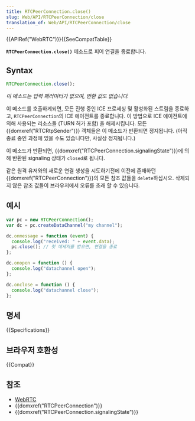 ```yaml
---
title: RTCPeerConnection.close()
slug: Web/API/RTCPeerConnection/close
translation_of: Web/API/RTCPeerConnection/close
---
```

{{APIRef("WebRTC")}}{{SeeCompatTable}}

**`RTCPeerConnection.close()`** 메소드로 피어 연결을 종료합니다.

## Syntax

```js
RTCPeerConnection.close();
```

_이 메소드는 입력 패러미터가 없으며, 반환 값도 없습니다._

이 메소드를 호출하게되면, 모든 진행 중인 ICE 프로세싱 및 활성화된 스트림을 종료하고, `RTCPeerConnection`의 ICE 에이전트를 종료합니다. 이 방법으로 ICE 에이전트에 의해 사용되는 리소스들 (TURN 허가 포함) 을 해제시킵니다. 모든 {{domxref("RTCRtpSender")}} 객체들은 이 메소드가 반환되면 정지됩니다. (아직 종료 중인 과정에 있을 수도 있습니다만, 사실상 정지됩니다.)

이 메소드가 반환되면, {{domxref("RTCPeerConnection.signalingState")}}에 의해 반환된 signaling 상태가 `closed`로 됩니다.

같은 원격 유저와의 새로운 연결 생성을 시도하기전에 이전에 존재하던 {{domxref("RTCPeerConnection")}}의 모든 참조 값들을 `delete`하십시오. 삭제되지 않은 참조 값들이 브라우저에서 오류를 초래 할 수 있습니다.

## 예시

```js
var pc = new RTCPeerConnection();
var dc = pc.createDataChannel("my channel");

dc.onmessage = function (event) {
  console.log("received: " + event.data);
  pc.close(); // 첫 메세지를 받으면, 연결을 종료
};

dc.onopen = function () {
  console.log("datachannel open");
};

dc.onclose = function () {
  console.log("datachannel close");
};
```

## 명세

{{Specifications}}

## 브라우저 호환성

{{Compat}}

## 참조

- [WebRTC](/ko/docs/Web/Guide/API/WebRTC)
- {{domxref("RTCPeerConnection")}}
- {{domxref("RTCPeerConnection.signalingState")}}
